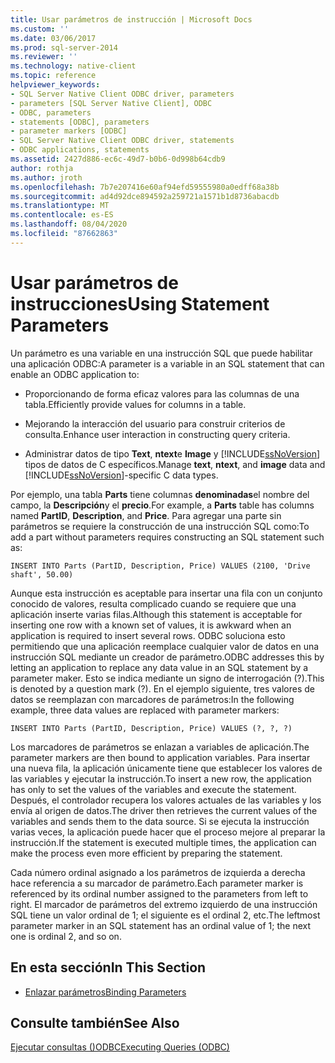```yaml
---
title: Usar parámetros de instrucción | Microsoft Docs
ms.custom: ''
ms.date: 03/06/2017
ms.prod: sql-server-2014
ms.reviewer: ''
ms.technology: native-client
ms.topic: reference
helpviewer_keywords:
- SQL Server Native Client ODBC driver, parameters
- parameters [SQL Server Native Client], ODBC
- ODBC, parameters
- statements [ODBC], parameters
- parameter markers [ODBC]
- SQL Server Native Client ODBC driver, statements
- ODBC applications, statements
ms.assetid: 2427d886-ec6c-49d7-b0b6-0d998b64cdb9
author: rothja
ms.author: jroth
ms.openlocfilehash: 7b7e207416e60af94efd59555980a0edff68a38b
ms.sourcegitcommit: ad4d92dce894592a259721a1571b1d8736abacdb
ms.translationtype: MT
ms.contentlocale: es-ES
ms.lasthandoff: 08/04/2020
ms.locfileid: "87662863"
---
```

# <a name="using-statement-parameters"></a><span data-ttu-id="02d64-102">Usar parámetros de instrucciones</span><span class="sxs-lookup"><span data-stu-id="02d64-102">Using Statement Parameters</span></span>
  <span data-ttu-id="02d64-103">Un parámetro es una variable en una instrucción SQL que puede habilitar una aplicación ODBC:</span><span class="sxs-lookup"><span data-stu-id="02d64-103">A parameter is a variable in an SQL statement that can enable an ODBC application to:</span></span>  
  
-   <span data-ttu-id="02d64-104">Proporcionando de forma eficaz valores para las columnas de una tabla.</span><span class="sxs-lookup"><span data-stu-id="02d64-104">Efficiently provide values for columns in a table.</span></span>  
  
-   <span data-ttu-id="02d64-105">Mejorando la interacción del usuario para construir criterios de consulta.</span><span class="sxs-lookup"><span data-stu-id="02d64-105">Enhance user interaction in constructing query criteria.</span></span>  
  
-   <span data-ttu-id="02d64-106">Administrar datos de tipo **Text**, **ntext**e **Image** y [!INCLUDE[ssNoVersion](../../includes/ssnoversion-md.md)] tipos de datos de C específicos.</span><span class="sxs-lookup"><span data-stu-id="02d64-106">Manage **text**, **ntext**, and **image** data and [!INCLUDE[ssNoVersion](../../includes/ssnoversion-md.md)]-specific C data types.</span></span>  
  
 <span data-ttu-id="02d64-107">Por ejemplo, una tabla **Parts** tiene columnas **denominadas**el nombre del campo, la **Descripción**y el **precio**.</span><span class="sxs-lookup"><span data-stu-id="02d64-107">For example, a **Parts** table has columns named **PartID**, **Description**, and **Price**.</span></span> <span data-ttu-id="02d64-108">Para agregar una parte sin parámetros se requiere la construcción de una instrucción SQL como:</span><span class="sxs-lookup"><span data-stu-id="02d64-108">To add a part without parameters requires constructing an SQL statement such as:</span></span>  
  
```  
INSERT INTO Parts (PartID, Description, Price) VALUES (2100, 'Drive shaft', 50.00)  
```  
  
 <span data-ttu-id="02d64-109">Aunque esta instrucción es aceptable para insertar una fila con un conjunto conocido de valores, resulta complicado cuando se requiere que una aplicación inserte varias filas.</span><span class="sxs-lookup"><span data-stu-id="02d64-109">Although this statement is acceptable for inserting one row with a known set of values, it is awkward when an application is required to insert several rows.</span></span> <span data-ttu-id="02d64-110">ODBC soluciona esto permitiendo que una aplicación reemplace cualquier valor de datos en una instrucción SQL mediante un creador de parámetro.</span><span class="sxs-lookup"><span data-stu-id="02d64-110">ODBC addresses this by letting an application to replace any data value in an SQL statement by a parameter maker.</span></span> <span data-ttu-id="02d64-111">Esto se indica mediante un signo de interrogación (?).</span><span class="sxs-lookup"><span data-stu-id="02d64-111">This is denoted by a question mark (?).</span></span> <span data-ttu-id="02d64-112">En el ejemplo siguiente, tres valores de datos se reemplazan con marcadores de parámetros:</span><span class="sxs-lookup"><span data-stu-id="02d64-112">In the following example, three data values are replaced with parameter markers:</span></span>  
  
```  
INSERT INTO Parts (PartID, Description, Price) VALUES (?, ?, ?)  
```  
  
 <span data-ttu-id="02d64-113">Los marcadores de parámetros se enlazan a variables de aplicación.</span><span class="sxs-lookup"><span data-stu-id="02d64-113">The parameter markers are then bound to application variables.</span></span> <span data-ttu-id="02d64-114">Para insertar una nueva fila, la aplicación únicamente tiene que establecer los valores de las variables y ejecutar la instrucción.</span><span class="sxs-lookup"><span data-stu-id="02d64-114">To insert a new row, the application has only to set the values of the variables and execute the statement.</span></span> <span data-ttu-id="02d64-115">Después, el controlador recupera los valores actuales de las variables y los envía al origen de datos.</span><span class="sxs-lookup"><span data-stu-id="02d64-115">The driver then retrieves the current values of the variables and sends them to the data source.</span></span> <span data-ttu-id="02d64-116">Si se ejecuta la instrucción varias veces, la aplicación puede hacer que el proceso mejore al preparar la instrucción.</span><span class="sxs-lookup"><span data-stu-id="02d64-116">If the statement is executed multiple times, the application can make the process even more efficient by preparing the statement.</span></span>  
  
 <span data-ttu-id="02d64-117">Cada número ordinal asignado a los parámetros de izquierda a derecha hace referencia a su marcador de parámetro.</span><span class="sxs-lookup"><span data-stu-id="02d64-117">Each parameter marker is referenced by its ordinal number assigned to the parameters from left to right.</span></span> <span data-ttu-id="02d64-118">El marcador de parámetros del extremo izquierdo de una instrucción SQL tiene un valor ordinal de 1; el siguiente es el ordinal 2, etc.</span><span class="sxs-lookup"><span data-stu-id="02d64-118">The leftmost parameter marker in an SQL statement has an ordinal value of 1; the next one is ordinal 2, and so on.</span></span>  
  
## <a name="in-this-section"></a><span data-ttu-id="02d64-119">En esta sección</span><span class="sxs-lookup"><span data-stu-id="02d64-119">In This Section</span></span>  
  
-   [<span data-ttu-id="02d64-120">Enlazar parámetros</span><span class="sxs-lookup"><span data-stu-id="02d64-120">Binding Parameters</span></span>](using-statement-parameters-binding-parameters.md)  
  
## <a name="see-also"></a><span data-ttu-id="02d64-121">Consulte también</span><span class="sxs-lookup"><span data-stu-id="02d64-121">See Also</span></span>  
 [<span data-ttu-id="02d64-122">Ejecutar consultas &#40;&#41;ODBC</span><span class="sxs-lookup"><span data-stu-id="02d64-122">Executing Queries &#40;ODBC&#41;</span></span>](executing-queries-odbc.md)  
  
  
